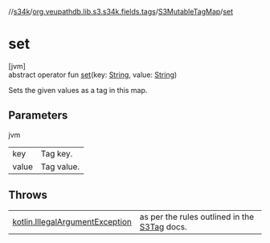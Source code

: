 //[s34k](../../../index.md)/[org.veupathdb.lib.s3.s34k.fields.tags](../index.md)/[S3MutableTagMap](index.md)/[set](set.md)

# set

[jvm]\
abstract operator fun [set](set.md)(key: [String](https://kotlinlang.org/api/latest/jvm/stdlib/kotlin/-string/index.html), value: [String](https://kotlinlang.org/api/latest/jvm/stdlib/kotlin/-string/index.html))

Sets the given values as a tag in this map.

## Parameters

jvm

| | |
|---|---|
| key | Tag key. |
| value | Tag value. |

## Throws

| | |
|---|---|
| [kotlin.IllegalArgumentException](https://kotlinlang.org/api/latest/jvm/stdlib/kotlin/-illegal-argument-exception/index.html) | as per the rules outlined in the [S3Tag](../../org.veupathdb.lib.s3.s34k/-s3-tag/index.md) docs. |
